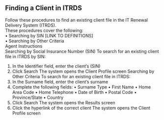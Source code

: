 ## Finding a Client in ITRDS   

Follow these procedures to find an existing client file in the IT Renewal Delivery System (ITRDS).   
These procedures cover the following:   
•	Searching by SIN [LINK TO DEFINITIONS]  
•	Searching by Other Criteria  
Agent Instructions    
Searching by Social Insurance Number (SIN)
To search for an existing client file in ITRDS by SIN:
1.	In the Identifier field, enter the client’s (SIN) 
2.	Click Search
The system opens the Client Profile screen 
Searching by Other Criteria
To search for an existing client file in ITRDS:
1.	In the Surname field, enter the client’s surname
2.	Complete the following fields:
•	Surname Type
•	First Name
•	Home Area Code
•	Home Telephone
•	Date of Birth
•	Postal Code
•	Province/State
•	Country
3.	Click Search
The system opens the Results screen
4.	Click the hyperlink of the correct client
The system opens the Client Profile screen